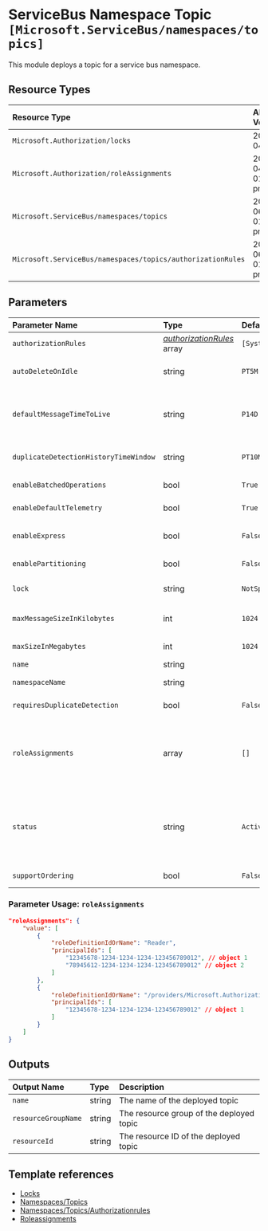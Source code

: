 # ServiceBus Namespace Topic `[Microsoft.ServiceBus/namespaces/topics]`

This module deploys a topic for a service bus namespace.

## Resource Types

| Resource Type | API Version |
| :-- | :-- |
| `Microsoft.Authorization/locks` | 2017-04-01 |
| `Microsoft.Authorization/roleAssignments` | 2021-04-01-preview |
| `Microsoft.ServiceBus/namespaces/topics` | 2021-06-01-preview |
| `Microsoft.ServiceBus/namespaces/topics/authorizationRules` | 2021-06-01-preview |

## Parameters

| Parameter Name | Type | Default Value | Possible Values | Description |
| :-- | :-- | :-- | :-- | :-- |
| `authorizationRules` | _[authorizationRules](authorizationRules/readme.md)_ array | `[System.Collections.Hashtable]` |  | Optional. Authorization Rules for the Service Bus Topic |
| `autoDeleteOnIdle` | string | `PT5M` |  | Optional. ISO 8601 timespan idle interval after which the topic is automatically deleted. The minimum duration is 5 minutes. |
| `defaultMessageTimeToLive` | string | `P14D` |  | Optional. ISO 8601 default message timespan to live value. This is the duration after which the message expires, starting from when the message is sent to Service Bus. This is the default value used when TimeToLive is not set on a message itself. |
| `duplicateDetectionHistoryTimeWindow` | string | `PT10M` |  | Optional. ISO 8601 timeSpan structure that defines the duration of the duplicate detection history. The default value is 10 minutes. |
| `enableBatchedOperations` | bool | `True` |  | Optional. Value that indicates whether server-side batched operations are enabled. |
| `enableDefaultTelemetry` | bool | `True` |  | Optional. Enable telemetry via the Customer Usage Attribution ID (GUID). |
| `enableExpress` | bool | `False` |  | Optional. A value that indicates whether Express Entities are enabled. An express topic holds a message in memory temporarily before writing it to persistent storage. |
| `enablePartitioning` | bool | `False` |  | Optional. A value that indicates whether the topic is to be partitioned across multiple message brokers. |
| `lock` | string | `NotSpecified` | `[CanNotDelete, NotSpecified, ReadOnly]` | Optional. Specify the type of lock. |
| `maxMessageSizeInKilobytes` | int | `1024` |  | Optional. Maximum size (in KB) of the message payload that can be accepted by the topic. This property is only used in Premium today and default is 1024. |
| `maxSizeInMegabytes` | int | `1024` |  | Optional. The maximum size of the topic in megabytes, which is the size of memory allocated for the topic. Default is 1024. |
| `name` | string |  |  | Required. Name of the Service Bus Topic. |
| `namespaceName` | string |  |  | Required. Name of the parent Service Bus Namespace for the Service Bus Topic. |
| `requiresDuplicateDetection` | bool | `False` |  | Optional. A value indicating if this topic requires duplicate detection. |
| `roleAssignments` | array | `[]` |  | Optional. Array of role assignment objects that contain the 'roleDefinitionIdOrName' and 'principalId' to define RBAC role assignments on this resource. In the roleDefinitionIdOrName attribute, you can provide either the display name of the role definition, or its fully qualified ID in the following format: '/providers/Microsoft.Authorization/roleDefinitions/c2f4ef07-c644-48eb-af81-4b1b4947fb11' |
| `status` | string | `Active` | `[Active, Disabled, Restoring, SendDisabled, ReceiveDisabled, Creating, Deleting, Renaming, Unknown]` | Optional. Enumerates the possible values for the status of a messaging entity. - Active, Disabled, Restoring, SendDisabled, ReceiveDisabled, Creating, Deleting, Renaming, Unknown |
| `supportOrdering` | bool | `False` |  | Optional. Value that indicates whether the topic supports ordering. |

### Parameter Usage: `roleAssignments`

```json
"roleAssignments": {
    "value": [
        {
            "roleDefinitionIdOrName": "Reader",
            "principalIds": [
                "12345678-1234-1234-1234-123456789012", // object 1
                "78945612-1234-1234-1234-123456789012" // object 2
            ]
        },
        {
            "roleDefinitionIdOrName": "/providers/Microsoft.Authorization/roleDefinitions/c2f4ef07-c644-48eb-af81-4b1b4947fb11",
            "principalIds": [
                "12345678-1234-1234-1234-123456789012" // object 1
            ]
        }
    ]
}
```

## Outputs

| Output Name | Type | Description |
| :-- | :-- | :-- |
| `name` | string | The name of the deployed topic |
| `resourceGroupName` | string | The resource group of the deployed topic |
| `resourceId` | string | The resource ID of the deployed topic |

## Template references

- [Locks](https://docs.microsoft.com/en-us/azure/templates/Microsoft.Authorization/2017-04-01/locks)
- [Namespaces/Topics](https://docs.microsoft.com/en-us/azure/templates/Microsoft.ServiceBus/2021-06-01-preview/namespaces/topics)
- [Namespaces/Topics/Authorizationrules](https://docs.microsoft.com/en-us/azure/templates/Microsoft.ServiceBus/2021-06-01-preview/namespaces/topics/authorizationRules)
- [Roleassignments](https://docs.microsoft.com/en-us/azure/templates/Microsoft.Authorization/roleAssignments)
